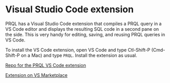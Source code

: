 # Visual Studio Code extension

PRQL has a Visual Studio Code extension that compiles a PRQL query in a VS Code
editor and displays the resulting SQL code in a second pane on the side. This is
very handy for editing, saving, and reusing PRQL queries in VS Code.

To install the VS Code extension, open VS Code and type Ctl-Shift-P (Cmd-Shift-P
on a Mac) and type `PRQL`. Install the extension as usual.

[Repo for the PRQL VS Code extension](https://github.com/PRQL/prql-vscode)

[Extension on VS Marketplace](https://marketplace.visualstudio.com/items?itemName=PRQL-lang.prql-vscode)
